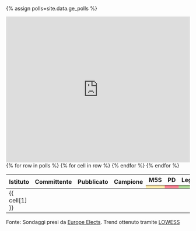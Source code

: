 <script src="https://ajax.googleapis.com/ajax/libs/jquery/3.5.1/jquery.min.js"></script>
<link rel="stylesheet" type="text/css" href="https://cdn.datatables.net/1.10.21/css/jquery.dataTables.css">
<script type="text/javascript" charset="utf8" src="https://cdn.datatables.net/1.10.21/js/jquery.dataTables.js"></script>

{% assign polls=site.data.ge_polls %}

<iframe title="Trend Sondaggi Politici" aria-label="Interactive line chart" id="datawrapper-chart-7gof7" src="https://datawrapper.dwcdn.net/7gof7/1/" scrolling="no" frameborder="0" style="width: 0; min-width: 100% !important; border: none;" height="400"></iframe><script type="text/javascript">!function(){"use strict";window.addEventListener("message",(function(a){if(void 0!==a.data["datawrapper-height"])for(var e in a.data["datawrapper-height"]){var t=document.getElementById("datawrapper-chart-"+e)||document.querySelector("iframe[src*='"+e+"']");t&&(t.style.height=a.data["datawrapper-height"][e]+"px")}}))}();
</script>

<table id="polls" class="display compact" data-page-length='10' data-order='[[ 2, "desc" ]]' >
    <thead>
    <tr>
    <th rowspan="2">Istituto</th>
    <th rowspan="2">Committente</th>
    <th rowspan="2">Pubblicato</th>
    <th rowspan="2">Campione</th>
    <th>M5S</th>
    <th>PD</th>
    <th>Lega</th>
    <th>FI</th>
    <th>FdI</th>
    <th>Sinistra</th>
    <th>+Europa</th>
    <th>Verdi</th>
    <th>Azione</th>
    <th>IV</th>
    <th rowspan="2">Altri</th>
    </tr>
    <tr>
    <th style="background:#fae3a5;"></th>
    <th style="background:#f47c8b;"></th>
    <th style="background:#a8d291;"></th>
    <th style="background:#afc9fd;"></th>
    <th style="background:#3d6a99;"></th>
    <th style="background:#f05b5b;"></th>
    <th style="background:#fcbc7d;"></th>
    <th style="background:#81de81;"></th>
    <th style="background:#2a58b5;"></th>
    <th style="background:#d173aa;"></th>
    </tr>
    </thead>
    <tbody>
    {% for row in polls %}
        <tr>
        {% for cell in row %}
            <td class="dt-body-center">{{ cell[1] }}</td>
        {% endfor %}
        </tr>
    {% endfor %}
    </tbody>
</table>

<script type="text/javascript">
$(document).ready( function () {
    $('#polls').DataTable({
        "ordering": false,
        "searching": false,
        "lengthChange": false});
} );
</script>

Fonte: Sondaggi presi da [Europe Elects](https://europeelects.eu/european-union/italy/). Trend ottenuto tramite [LOWESS](https://en.wikipedia.org/wiki/Local_regression) 
